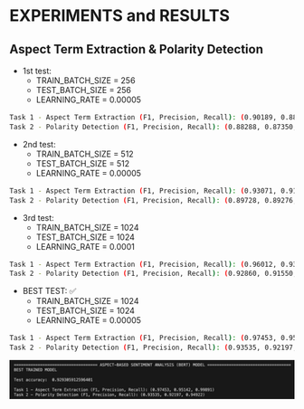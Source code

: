 # EXPERIMENTS and RESULTS

## Aspect Term Extraction & Polarity Detection
- 1st test: 
    - TRAIN_BATCH_SIZE = 256
    - TEST_BATCH_SIZE = 256
    - LEARNING_RATE = 0.00005

```bash
Task 1 - Aspect Term Extraction (F1, Precision, Recall): (0.90189, 0.88605, 0.91833)
Task 2 - Polarity Detection (F1, Precision, Recall): (0.88288, 0.87350, 0.89252)
```

- 2nd test:
    - TRAIN_BATCH_SIZE = 512
    - TEST_BATCH_SIZE = 512
    - LEARNING_RATE = 0.00005

```bash
Task 1 - Aspect Term Extraction (F1, Precision, Recall): (0.93071, 0.91221, 0.95004)
Task 2 - Polarity Detection (F1, Precision, Recall): (0.89728, 0.89276, 0.90189)
```

- 3rd test:
    - TRAIN_BATCH_SIZE = 1024
    - TEST_BATCH_SIZE = 1024
    - LEARNING_RATE = 0.0001

```bash
Task 1 - Aspect Term Extraction (F1, Precision, Recall): (0.96012, 0.93187, 0.99020)
Task 2 - Polarity Detection (F1, Precision, Recall): (0.92860, 0.91550, 0.94213)
```

- BEST TEST: ✅
    - TRAIN_BATCH_SIZE = 1024
    - TEST_BATCH_SIZE = 1024
    - LEARNING_RATE = 0.00005

```bash
Task 1 - Aspect Term Extraction (F1, Precision, Recall): (0.97453, 0.95142, 0.99891)
Task 2 - Polarity Detection (F1, Precision, Recall): (0.93535, 0.92197, 0.94922)
```

![Alt text](../../Results/LAPTOP14_bert.png)